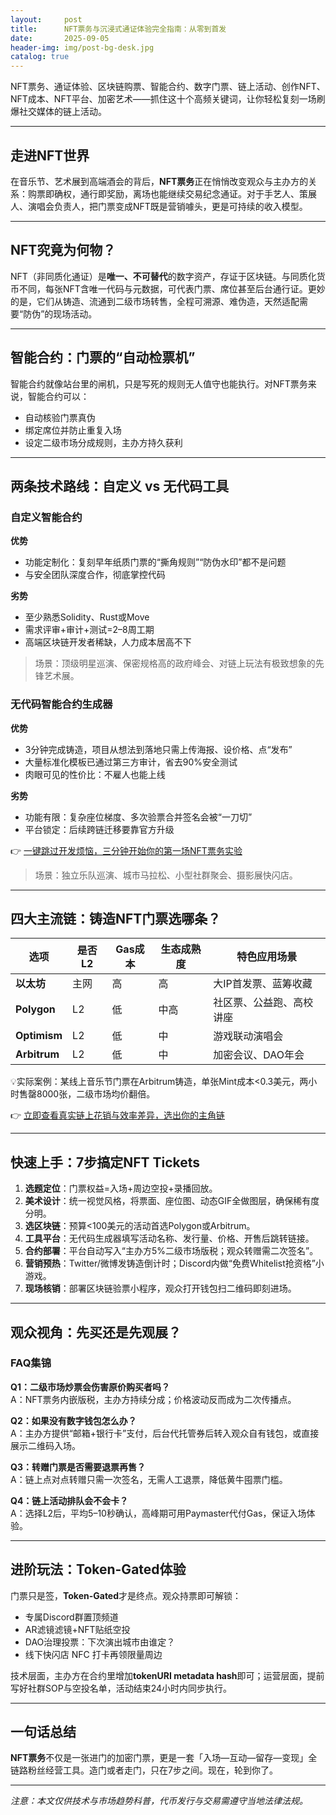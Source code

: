 ```yaml
---
layout:     post
title:      NFT票务与沉浸式通证体验完全指南：从零到首发
date:       2025-09-05
header-img: img/post-bg-desk.jpg
catalog: true
---
```


NFT票务、通证体验、区块链购票、智能合约、数字门票、链上活动、创作NFT、NFT成本、NFT平台、加密艺术——抓住这十个高频关键词，让你轻松复刻一场刷爆社交媒体的链上活动。

---

## 走进NFT世界

在音乐节、艺术展到高端酒会的背后，**NFT票务**正在悄悄改变观众与主办方的关系：购票即确权，通行即奖励，离场也能继续交易纪念通证。对于手艺人、策展人、演唱会负责人，把门票变成NFT既是营销噱头，更是可持续的收入模型。

---

## NFT究竟为何物？

NFT（非同质化通证）是**唯一、不可替代**的数字资产，存证于区块链。与同质化货币不同，每张NFT含唯一代码与元数据，可代表门票、席位甚至后台通行证。更妙的是，它们从铸造、流通到二级市场转售，全程可溯源、难伪造，天然适配需要“防伪”的现场活动。

---

## 智能合约：门票的“自动检票机”

智能合约就像站台里的闸机，只是写死的规则无人值守也能执行。对NFT票务来说，智能合约可以：
- 自动核验门票真伪  
- 绑定席位并防止重复入场  
- 设定二级市场分成规则，主办方持久获利  

---

## 两条技术路线：自定义 vs 无代码工具

### 自定义智能合约

**优势**  
- 功能定制化：复刻早年纸质门票的“撕角规则”“防伪水印”都不是问题  
- 与安全团队深度合作，彻底掌控代码

**劣势**  
- 至少熟悉Solidity、Rust或Move  
- 需求评审+审计+测试=2–8周工期  
- 高端区块链开发者稀缺，人力成本居高不下  

> 场景：顶级明星巡演、保密规格高的政府峰会、对链上玩法有极致想象的先锋艺术展。

### 无代码智能合约生成器

**优势**  
- 3分钟完成铸造，项目从想法到落地只需上传海报、设价格、点“发布”  
- 大量标准化模板已通过第三方审计，省去90%安全测试  
- 肉眼可见的性价比：不雇人也能上线

**劣势**  
- 功能有限：复杂座位梯度、多次验票合并签名会被“一刀切”  
- 平台锁定：后续跨链迁移要靠官方升级

👉 [一键跳过开发烦恼，三分钟开始你的第一场NFT票务实验](https://okxdog.com/)

> 场景：独立乐队巡演、城市马拉松、小型社群聚会、摄影展快闪店。

---

## 四大主流链：铸造NFT门票选哪条？

| 选项 | 是否L2 | Gas成本 | 生态成熟度 | 特色应用场景 |
|---|---|---|---|---|
| **以太坊** | 主网 | 高 | 高 | 大IP首发票、蓝筹收藏 |
| **Polygon** | L2 | 低 | 中高 | 社区票、公益跑、高校讲座 |
| **Optimism** | L2 | 低 | 中 | 游戏联动演唱会 |
| **Arbitrum** | L2 | 低 | 中 | 加密会议、DAO年会 |

💡实际案例：某线上音乐节门票在Arbitrum铸造，单张Mint成本<0.3美元，两小时售罄8000张，二级市场均价翻倍。

👉 [立即查看真实链上花销与效率差异，选出你的主角链](https://okxdog.com/)

---

## 快速上手：7步搞定NFT Tickets

1. **选题定位**：门票权益=入场+周边空投+录播回放。  
2. **美术设计**：统一视觉风格，将票面、座位图、动态GIF全做图层，确保稀有度分明。  
3. **选区块链**：预算<100美元的活动首选Polygon或Arbitrum。  
4. **工具平台**：无代码生成器填写活动名称、发行量、价格、开售后跳转链接。  
5. **合约部署**：平台自动写入“主办方5%二级市场版税；观众转赠需二次签名”。  
6. **营销预热**：Twitter/微博发铸造倒计时；Discord内做“免费Whitelist抢资格”小游戏。  
7. **现场核销**：部署区块链验票小程序，观众打开钱包扫二维码即刻进场。

---

## 观众视角：先买还是先观展？

### FAQ集锦

**Q1：二级市场炒票会伤害原价购买者吗？**  
A：NFT票务内嵌版税，主办方持续分成；价格波动反而成为二次传播点。

**Q2：如果没有数字钱包怎么办？**  
A：主办方提供“邮箱+银行卡”支付，后台代托管券后转入观众自有钱包，或直接展示二维码入场。

**Q3：转赠门票是否需要退票再售？**  
A：链上点对点转赠只需一次签名，无需人工退票，降低黄牛囤票门槛。

**Q4：链上活动排队会不会卡？**  
A：选择L2后，平均5–10秒确认，高峰期可用Paymaster代付Gas，保证入场体验。

---

## 进阶玩法：Token-Gated体验

门票只是签，**Token-Gated**才是终点。观众持票即可解锁：
- 专属Discord群置顶频道  
- AR滤镜滤镜+NFT贴纸空投  
- DAO治理投票：下次演出城市由谁定？  
- 线下快闪店 NFC 打卡再领限量周边  

技术层面，主办方在合约里增加**tokenURI metadata hash**即可；运营层面，提前写好社群SOP与空投名单，活动结束24小时内同步执行。

---

## 一句话总结

**NFT票务**不仅是一张进门的加密门票，更是一套「入场—互动—留存—变现」全链路粉丝经营工具。造门或者走门，只在7步之间。现在，轮到你了。

---

*注意：本文仅供技术与市场趋势科普，代币发行与交易需遵守当地法律法规。*